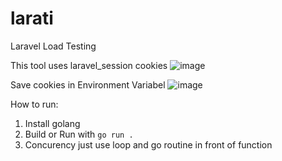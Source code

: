 # larati
Laravel Load Testing 

This tool uses laravel_session cookies
![image](https://github.com/user-attachments/assets/719d04b5-cc6c-4210-a154-99259fba4ef6)  

Save cookies in Environment Variabel
![image](https://github.com/user-attachments/assets/42cb088a-0332-4658-8966-56c61aa6fc10)  

How to run:
1. Install golang
2. Build or Run with `go run .`
3. Concurency just use loop and go routine in front of function
